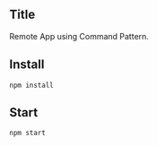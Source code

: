 ## Title

Remote App using Command Pattern.

## Install

```
npm install
```

## Start

```
npm start
```
